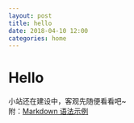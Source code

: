 ```yaml
---
layout: post
title: hello
date: 2018-04-10 12:00
categories: home
---
```


# Hello
小站还在建设中，客观先随便看看吧~  
附：[Markdown 语法示例](posts/Markdown)
